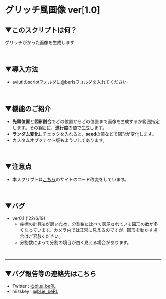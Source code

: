 # グリッチ風画像 ver[1.0]

## ▼このスクリプトは何？
グリッチがかった画像を生成します

<br>

## ▼導入方法
- aviutlのscriptフォルダに@berlsフォルダを入れてください。

<br>

## ▼機能のご紹介
- **先頭位置**と**図形割合**でどの位置からどの位置まで画像を生成するか範囲指定します。その範囲に、**進行度**の値で生成します。
- **ランダム変化**にチェックを入れると、**seed**の値などで図形が変化します。
- カスタムオブジェクト版もよういしてあります。

<br>

## ▼注意点
- 本スクリプトは[こちら](https://scrapbox.io/ePi5131/%E3%82%B3%E3%83%B3%E3%82%BD%E3%83%BC%E3%83%AB%E3%81%AE%E3%81%9D%E3%81%AE%E4%BD%BF%E3%81%84%E6%96%B9%E3%81%AF%E3%81%A1%E3%82%87%E3%81%A3%E3%81%A8%E3%81%82%E3%82%93%E3%81%BE%E3%82%8A%E3%81%A0%E3%82%8D%E3%81%86)のサイトのコード改変をしています。

<br>

## ▼バグ
- ver0.1 ('22/6/19)
    - 座標の計算法が悪いため、分割数に比べて表示されている図形の数が多くなっています。カメラ内では正常に見えるのですが、図形を動かす場合はご容赦ください。
    - 分割数によって分割の境目が白く見える場合があります。

<br>

---
## ▼バグ報告等の連絡先はこちら
- Twitter : [@blue_beRL](https://twitter.com/blue_beRL)
- misskey : [@blue_beRL](https://misskey.io/@blue_beRL)